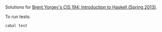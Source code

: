 Solutions for [Brent Yorgey's CIS 194: Introduction to Haskell (Spring 2013)](http://www.cis.upenn.edu/~cis194/spring13/).

To run tests:

```
cabal test
```
